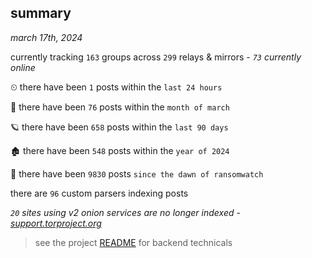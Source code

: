 
## summary
_march 17th, 2024_

currently tracking `163` groups across `299` relays & mirrors - _`73` currently online_

⏲ there have been `1` posts within the `last 24 hours`

🦈 there have been `76` posts within the `month of march`

🪐 there have been `658` posts within the `last 90 days`

🏚 there have been `548` posts within the `year of 2024`

🦕 there have been `9830` posts `since the dawn of ransomwatch`

there are `96` custom parsers indexing posts

_`20` sites using v2 onion services are no longer indexed - [support.torproject.org](https://support.torproject.org/onionservices/v2-deprecation/)_

> see the project [README](https://github.com/joshhighet/ransomwatch#ransomwatch--) for backend technicals
